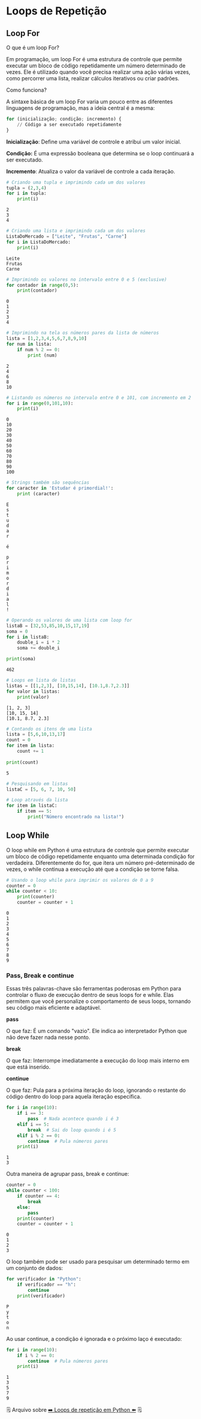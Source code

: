 # Loops de Repetição

## Loop For

O que é um loop For?

Em programação, um loop For é uma estrutura de controle que permite executar um bloco de código repetidamente um número determinado de vezes. Ele é utilizado quando você precisa realizar uma ação várias vezes, como percorrer uma lista, realizar cálculos iterativos ou criar padrões.

Como funciona?

A sintaxe básica de um loop For varia um pouco entre as diferentes linguagens de programação, mas a ideia central é a mesma:

````python
for (inicialização; condição; incremento) {
    // Código a ser executado repetidamente
}

````


**Inicialização**: Define uma variável de controle e atribui um valor inicial.

**Condição:** É uma expressão booleana que determina se o loop continuará a ser executado.

**Incremento**: Atualiza o valor da variável de controle a cada iteração.


```python
# Criando uma tupla e imprimindo cada um dos valores
tupla = (2,3,4)
for i in tupla:
    print(i)
```

    2
    3
    4
    


```python
# Criando uma lista e imprimindo cada um dos valores
ListaDoMercado = ["Leite", "Frutas", "Carne"]
for i in ListaDoMercado:
    print(i)
```

    Leite
    Frutas
    Carne
    


```python
# Imprimindo os valores no intervalo entre 0 e 5 (exclusive)
for contador in range(0,5):
    print(contador)
```

    0
    1
    2
    3
    4
    


```python
# Imprimindo na tela os números pares da lista de números
lista = [1,2,3,4,5,6,7,8,9,10]
for num in lista:
    if num % 2 == 0:
        print (num)
```

    2
    4
    6
    8
    10
    


```python
# Listando os números no intervalo entre 0 e 101, com incremento em 2
for i in range(0,101,10):  
    print(i)
```

    0
    10
    20
    30
    40
    50
    60
    70
    80
    90
    100
    


```python
# Strings também são sequências
for caracter in 'Estudar é primordial!':
    print (caracter)
```

    E
    s
    t
    u
    d
    a
    r
     
    é
     
    p
    r
    i
    m
    o
    r
    d
    i
    a
    l
    !
    


```python
# Operando os valores de uma lista com loop for
listaB = [32,53,85,10,15,17,19]
soma = 0
for i in listaB:
    double_i = i * 2
    soma += double_i

print(soma)
```

    462
    


```python
# Loops em lista de listas
listas = [[1,2,3], [10,15,14], [10.1,8.7,2.3]]
for valor in listas:
    print(valor)
```

    [1, 2, 3]
    [10, 15, 14]
    [10.1, 8.7, 2.3]
    


```python
# Contando os itens de uma lista
lista = [5,6,10,13,17]
count = 0
for item in lista:
    count += 1
    
print(count)
```

    5
    


```python
# Pesquisando em listas
listaC = [5, 6, 7, 10, 50]

# Loop através da lista
for item in listaC:
    if item == 5:
        print("Número encontrado na lista!")
```

## Loop While

O loop while em Python é uma estrutura de controle que permite executar um bloco de código repetidamente enquanto uma determinada condição for verdadeira. Diferentemente do for, que itera um número pré-determinado de vezes, o while continua a execução até que a condição se torne falsa.


```python
# Usando o loop while para imprimir os valores de 0 a 9
counter = 0
while counter < 10:
    print(counter)
    counter = counter + 1
```

    0
    1
    2
    3
    4
    5
    6
    7
    8
    9
    

### Pass, Break e continue

Essas três palavras-chave são ferramentas poderosas em Python para controlar o fluxo de execução dentro de seus loops for e while. Elas permitem que você personalize o comportamento de seus loops, tornando seu código mais eficiente e adaptável.

**pass**

O que faz: É um comando "vazio". Ele indica ao interpretador Python que não deve fazer nada nesse ponto.

**break**

O que faz: Interrompe imediatamente a execução do loop mais interno em que está inserido.


**continue**


O que faz: Pula para a próxima iteração do loop, ignorando o restante do código dentro do loop para aquela iteração específica.


```python
for i in range(10):
    if i == 3:
        pass  # Nada acontece quando i é 3
    elif i == 5:
        break  # Sai do loop quando i é 5
    elif i % 2 == 0:
        continue  # Pula números pares
    print(i)
```

    1
    3
    
Outra maneira de agrupar pass, break e continue:

```python
counter = 0
while counter < 100:
    if counter == 4:
        break
    else:
        pass
    print(counter)
    counter = counter + 1
```

    0
    1
    2
    3
    
O loop também pode ser usado para pesquisar um determinado termo em um conjunto de dados:

```python
for verificador in "Python":
    if verificador == "h":
        continue
    print(verificador)
```

    P
    y
    t
    o
    n
    
Ao usar continue, a condição é ignorada e o próximo laço é executado:

```python
for i in range(10):
    if i % 2 == 0:
        continue  # Pula números pares
    print(i)
```

    1
    3
    5
    7
    9

    
🗒️ Arquivo sobre <a href="https://github.com/CTInternet/arquivos/blob/main/Algoritmos%20e%20L%C3%B3gica%20de%20Programa%C3%A7%C3%A3o/06%20L%C3%B3gica%20com%20python%20-%20Loops%20For%20e%20While/LoopFor_While.ipynb" target="_blank">➡️ Loops de repetição em Python ⬅️</a> 🗒️